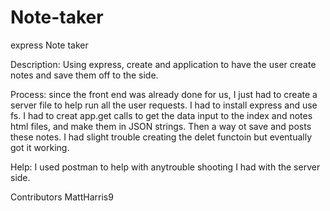 # Note-taker

express Note taker

Description:
Using express, create and application to have the user create notes and save them off to the side.

Process:
since the front end was already done for us, I just had to create a server file to help run all the user requests.  I had to install express and use fs.  I had to creat app.get calls to get the data input to the index and notes html files, and make them in JSON strings.  Then a way ot save and posts these notes. I had slight trouble creating the delet functoin but eventually got it working.

Help:
I used postman to help with anytrouble shooting I had with the server side.  

Contributors
MattHarris9

